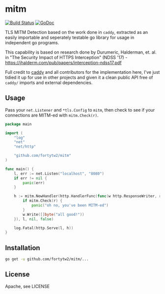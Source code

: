 mitm
====

[![Build Status](https://travis-ci.org/fortytw2/mitm.svg?branch=master)](https://travis-ci.org/fortytw2/mitm) [![GoDoc](https://godoc.org/github.com/fortytw2/mitm?status.svg)](https://godoc.org/github.com/fortytw2/mitm)

TLS MITM Detection based on the work done in `caddy`, extracted as an 
easily importable and seperately testable go library for usage in 
independent go programs. 

This capability is based on research done by Durumeric,
Halderman, et. al. in "The Security Impact of HTTPS Interception" (NDSS '17) - https://jhalderm.com/pub/papers/interception-ndss17.pdf

Full credit to [caddy](https://github.com/mholt/caddy) and all contributors for the implementation here, I've just tidied it up for use in other projects
and given it a clean public API free of `caddy/` imports and external 
dependencies.

Usage
-----

Pass your `net.Listener` and `*tls.Config` to `mitm`, then check to see if your connections are MITM-ed with `mitm.Check(r)`.

```go
package main

import (
	"log"
	"net"
	"net/http"

	"github.com/fortytw2/mitm"
)

func main() {
	l, err := net.Listen("localhost", "8080")
	if err != nil {
		panic(err)
	}

	h := mitm.NewHandler(http.HandlerFunc(func(w http.ResponseWriter, r *http.Request) {
		if mitm.Check(r) {
			panic("oh no, you've been MITM-ed")
		}
		w.Write([]byte("all good!"))
	}), l, nil, false)

	log.Fatal(http.Serve(l, h))
}
```

Installation
------------

```bash
go get -u github.com/fortytw2/mitm/...
```

License
-------

Apache, see LICENSE
